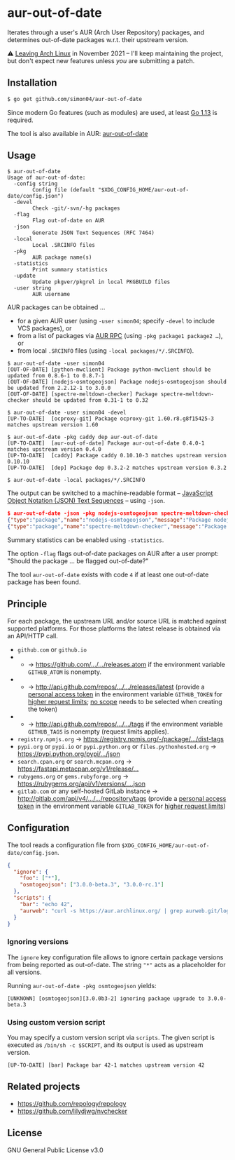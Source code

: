 # aur-out-of-date

Iterates through a user's AUR (Arch User Repository) packages, and determines out-of-date packages w.r.t. their upstream version.

⚠️ [Leaving Arch Linux](https://lists.archlinux.org/pipermail/aur-general/2021-November/036683.html) in November 2021 – I'll keep maintaining the project, but don't expect new features unless _you_ are submitting a patch.

## Installation

```sh
$ go get github.com/simon04/aur-out-of-date
```

Since modern Go features (such as modules) are used, at least [Go 1.13](https://golang.org/doc/go1.13) is required.

The tool is also available in AUR: [aur-out-of-date](https://aur.archlinux.org/packages/aur-out-of-date/)

## Usage

```
$ aur-out-of-date
Usage of aur-out-of-date:
  -config string
        Config file (default "$XDG_CONFIG_HOME/aur-out-of-date/config.json")
  -devel
        Check -git/-svn/-hg packages
  -flag
        Flag out-of-date on AUR
  -json
        Generate JSON Text Sequences (RFC 7464)
  -local
        Local .SRCINFO files
  -pkg
        AUR package name(s)
  -statistics
        Print summary statistics
  -update
        Update pkgver/pkgrel in local PKGBUILD files
  -user string
        AUR username
```

AUR packages can be obtained …

- for a given AUR user (using `-user simon04`; specify `-devel` to include VCS packages), or
- from a list of packages via [AUR RPC](https://aur.archlinux.org/rpc.php) (using `-pkg package1 package2 …`), or
- from local `.SRCINFO` files (using `-local packages/*/.SRCINFO`).

```
$ aur-out-of-date -user simon04
[OUT-OF-DATE] [python-mwclient] Package python-mwclient should be updated from 0.8.6-1 to 0.8.7-1
[OUT-OF-DATE] [nodejs-osmtogeojson] Package nodejs-osmtogeojson should be updated from 2.2.12-1 to 3.0.0
[OUT-OF-DATE] [spectre-meltdown-checker] Package spectre-meltdown-checker should be updated from 0.31-1 to 0.32

$ aur-out-of-date -user simon04 -devel
[UP-TO-DATE]  [ocproxy-git] Package ocproxy-git 1.60.r8.g8f15425-3 matches upstream version 1.60

$ aur-out-of-date -pkg caddy dep aur-out-of-date
[UP-TO-DATE]  [aur-out-of-date] Package aur-out-of-date 0.4.0-1 matches upstream version 0.4.0
[UP-TO-DATE]  [caddy] Package caddy 0.10.10-3 matches upstream version 0.10.10
[UP-TO-DATE]  [dep] Package dep 0.3.2-2 matches upstream version 0.3.2

$ aur-out-of-date -local packages/*/.SRCINFO
```

The output can be switched to a machine-readable format – [JavaScript Object Notation (JSON) Text Sequences](https://tools.ietf.org/html/rfc7464) – using `-json`.

```json
$ aur-out-of-date -json -pkg nodejs-osmtogeojson spectre-meltdown-checker
{"type":"package","name":"nodejs-osmtogeojson","message":"Package nodejs-osmtogeojson should be updated from 2.2.12-1 to 3.0.0","version":"2.2.12-1","upstream":"3.0.0","status":"OUT-OF-DATE"}
{"type":"package","name":"spectre-meltdown-checker","message":"Package spectre-meltdown-checker 0.35-1 matches upstream version 0.35","version":"0.35-1","upstream":"0.35","status":"UP-TO-DATE"}
```

Summary statistics can be enabled using `-statistics`.

The option `-flag` flags out-of-date packages on AUR after a user prompt: "Should the package … be flagged out-of-date?"

The tool `aur-out-of-date` exists with code `4` if at least one out-of-date package has been found.

## Principle

For each package, the upstream URL and/or source URL is matched against supported platforms. For those platforms the latest release is obtained via an API/HTTP call.

- `github.com` or `github.io`
- - → https://github.com/…/…/releases.atom if the environment variable `GITHUB_ATOM` is nonempty.
- - → http://api.github.com/repos/…/…/releases/latest (provide a [personal access token](https://github.com/settings/tokens) in the environment variable `GITHUB_TOKEN` for [higher request limits](https://developer.github.com/v3/#rate-limiting); [no scope](https://developer.github.com/apps/building-oauth-apps/understanding-scopes-for-oauth-apps/) needs to be selected when creating the token)
- - → http://api.github.com/repos/…/…/tags if the environment variable `GITHUB_TAGS` is nonempty (request limits applies).
- `registry.npmjs.org` → https://registry.npmjs.org/-/package/…/dist-tags
- `pypi.org` or `pypi.io` or `pypi.python.org` or `files.pythonhosted.org` → https://pypi.python.org/pypi/…/json
- `search.cpan.org` or `search.mcpan.org` → https://fastapi.metacpan.org/v1/release/…
- `rubygems.org` or `gems.rubyforge.org` → https://rubygems.org/api/v1/versions/….json
- `gitlab.com` or any self-hosted GitLab instance → http://gitlab.com/api/v4/…/…/repository/tags (provide a [personal access token](https://github.com/settings/tokens) in the environment variable `GITLAB_TOKEN` for [higher request limits](https://docs.gitlab.com/ee/api/#oauth2-tokens))

## Configuration

The tool reads a configuration file from `$XDG_CONFIG_HOME/aur-out-of-date/config.json`.

```json
{
  "ignore": {
    "foo": ["*"],
    "osmtogeojson": ["3.0.0-beta.3", "3.0.0-rc.1"]
  },
  "scripts": {
    "bar": "echo 42",
    "aurweb": "curl -s https://aur.archlinux.org/ | grep aurweb.git/log | grep -oE 'v[1-9][.0-9]+' | head -n1"
  }
}
```

### Ignoring versions

The `ignore` key configuration file allows to ignore certain package versions from being reported as out-of-date. The string `"*"` acts as a placeholder for all versions.

Running `aur-out-of-date -pkg osmtogeojson` yields:

```
[UNKNOWN] [osmtogeojson][3.0.0b3-2] ignoring package upgrade to 3.0.0-beta.3
```

### Using custom version script

You may specify a custom version script via `scripts`. The given script is executed as `/bin/sh -c $SCRIPT`, and its output is used as upstream version.

```
[UP-TO-DATE] [bar] Package bar 42-1 matches upstream version 42
```

## Related projects

- https://github.com/repology/repology
- https://github.com/lilydjwg/nvchecker

## License

GNU General Public License v3.0
